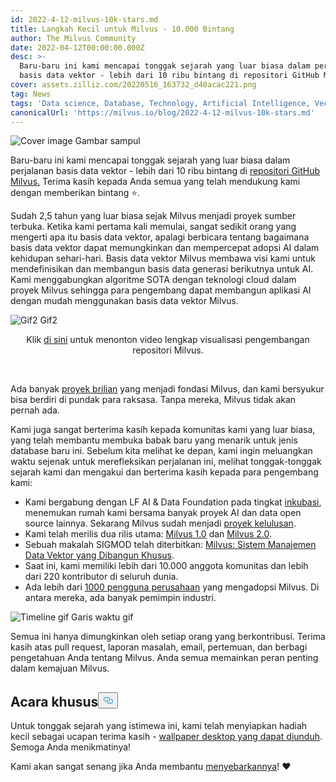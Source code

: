 ```yaml
---
id: 2022-4-12-milvus-10k-stars.md
title: Langkah Kecil untuk Milvus - 10.000 Bintang
author: The Milvus Community
date: 2022-04-12T00:00:00.000Z
desc: >-
  Baru-baru ini kami mencapai tonggak sejarah yang luar biasa dalam perjalanan
  basis data vektor - lebih dari 10 ribu bintang di repositori GitHub Milvus.
cover: assets.zilliz.com/20220516_163732_d40acac221.png
tag: News
tags: 'Data science, Database, Technology, Artificial Intelligence, Vector Management'
canonicalUrl: 'https://milvus.io/blog/2022-4-12-milvus-10k-stars.md'
---
```

<p>
  
   <span class="img-wrapper"> <img translate="no" src="https://assets.zilliz.com/20220516_163732_d40acac221.png" alt="Cover image" class="doc-image" id="cover-image" />
   </span> <span class="img-wrapper"> <span>Gambar sampul</span> </span></p>
<p>Baru-baru ini kami mencapai tonggak sejarah yang luar biasa dalam perjalanan basis data vektor - lebih dari 10 ribu bintang di <a href="https://github.com/milvus-io/milvus">repositori GitHub Milvus.</a> Terima kasih kepada Anda semua yang telah mendukung kami dengan memberikan bintang ⭐️.</p>
<p>Sudah 2,5 tahun yang luar biasa sejak Milvus menjadi proyek sumber terbuka. Ketika kami pertama kali memulai, sangat sedikit orang yang mengerti apa itu basis data vektor, apalagi berbicara tentang bagaimana basis data vektor dapat memungkinkan dan mempercepat adopsi AI dalam kehidupan sehari-hari. Basis data vektor Milvus membawa visi kami untuk mendefinisikan dan membangun basis data generasi berikutnya untuk AI. Kami menggabungkan algoritme SOTA dengan teknologi cloud dalam proyek Milvus sehingga para pengembang dapat membangun aplikasi AI dengan mudah menggunakan basis data vektor Milvus.</p>
<p>
  
   <span class="img-wrapper"> <img translate="no" src="https://assets.zilliz.com/Milvus_0_10000_d50a914332.gif" alt="Gif2" class="doc-image" id="gif2" />
   </span> <span class="img-wrapper"> <span>Gif2</span> </span></p>
<div align="center">Klik <a href="https://www.youtube.com/watch?v=zIAX_oPI2Jk&ab_channel=Milvus-VectorDatabase">di sini</a> untuk menonton video lengkap visualisasi pengembangan repositori Milvus.</div>
<p><br/></p>
<p>Ada banyak <a href="https://github.com/milvus-io/milvus">proyek brilian</a> yang menjadi fondasi Milvus, dan kami bersyukur bisa berdiri di pundak para raksasa. Tanpa mereka, Milvus tidak akan pernah ada.</p>
<p>Kami juga sangat berterima kasih kepada komunitas kami yang luar biasa, yang telah membantu membuka babak baru yang menarik untuk jenis database baru ini. Sebelum kita melihat ke depan, kami ingin meluangkan waktu sejenak untuk merefleksikan perjalanan ini, melihat tonggak-tonggak sejarah kami dan mengakui dan berterima kasih kepada para pengembang kami:</p>
<ul>
<li>Kami bergabung dengan LF AI &amp; Data Foundation pada tingkat <a href="https://lfaidata.foundation/blog/2020/04/02/milvus-joins-lf-ai-as-new-incubation-project/">inkubasi</a>, menemukan rumah kami bersama banyak proyek AI dan data open source lainnya. Sekarang Milvus sudah menjadi <a href="https://lfaidata.foundation/blog/2021/06/23/lf-ai-data-foundation-announces-graduation-of-milvus-project/">proyek kelulusan</a>.</li>
<li>Kami telah merilis dua rilis utama: <a href="https://milvus.io/docs/v1.0.0/announcement.md">Milvus 1.0</a> dan <a href="https://milvus.io/docs/v2.0.x/comparison.md">Milvus 2.0</a>.</li>
<li>Sebuah makalah SIGMOD telah diterbitkan: <a href="https://dl.acm.org/doi/abs/10.1145/3448016.3457550">Milvus: Sistem Manajemen Data Vektor yang Dibangun Khusus</a>.</li>
<li>Saat ini, kami memiliki lebih dari 10.000 anggota komunitas dan lebih dari 220 kontributor di seluruh dunia.</li>
<li>Ada lebih dari <a href="https://milvus.io/">1000 pengguna perusahaan</a> yang mengadopsi Milvus. Di antara mereka, ada banyak pemimpin industri.</li>
</ul>
<p>
  
   <span class="img-wrapper"> <img translate="no" src="https://assets.zilliz.com/Milvus_10000_star_timeline_3sec_de1a7c906a.gif" alt="Timeline gif" class="doc-image" id="timeline-gif" />
   </span> <span class="img-wrapper"> <span>Garis waktu gif</span> </span></p>
<p>Semua ini hanya dimungkinkan oleh setiap orang yang berkontribusi. Terima kasih atas pull request, laporan masalah, email, pertemuan, dan berbagi pengetahuan Anda tentang Milvus. Anda semua memainkan peran penting dalam kemajuan Milvus.</p>
<h2 id="Special-event" class="common-anchor-header">Acara khusus<button data-href="#Special-event" class="anchor-icon" translate="no">
      <svg translate="no"
        aria-hidden="true"
        focusable="false"
        height="20"
        version="1.1"
        viewBox="0 0 16 16"
        width="16"
      >
        <path
          fill="#0092E4"
          fill-rule="evenodd"
          d="M4 9h1v1H4c-1.5 0-3-1.69-3-3.5S2.55 3 4 3h4c1.45 0 3 1.69 3 3.5 0 1.41-.91 2.72-2 3.25V8.59c.58-.45 1-1.27 1-2.09C10 5.22 8.98 4 8 4H4c-.98 0-2 1.22-2 2.5S3 9 4 9zm9-3h-1v1h1c1 0 2 1.22 2 2.5S13.98 12 13 12H9c-.98 0-2-1.22-2-2.5 0-.83.42-1.64 1-2.09V6.25c-1.09.53-2 1.84-2 3.25C6 11.31 7.55 13 9 13h4c1.45 0 3-1.69 3-3.5S14.5 6 13 6z"
        ></path>
      </svg>
    </button></h2><p>Untuk tonggak sejarah yang istimewa ini, kami telah menyiapkan hadiah kecil sebagai ucapan terima kasih - <a href="https://assets.zilliz.com/10_K_stars_2b2e0e0b36.png">wallpaper desktop yang dapat diunduh</a>. Semoga Anda menikmatinya!</p>
<p>Kami akan sangat senang jika Anda membantu <a href="https://twitter.com/milvusio">menyebarkannya</a>! ❤️</p>
